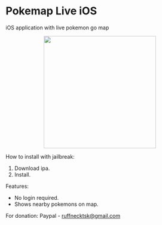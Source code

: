 # Pokemap Live iOS
iOS application with live pokemon go map

<p align="center">
  <img src="https://github.com/ruffnecktsk/pokemap_live_ios/blob/master/Simulator.png" width="300"/>
</p>

How to install with jailbreak:

1. Download ipa.
2. Install.

Features:

- No login required. 
- Shows nearby pokemons on map. 

For donation:
Paypal - ruffnecktsk@gmail.com
